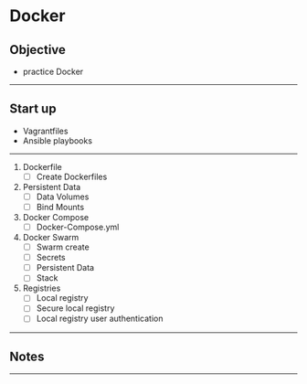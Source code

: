 # Docker

## Objective
* practice Docker

---

## Start up
* Vagrantfiles
* Ansible playbooks

---

1. Dockerfile
	- [ ] Create Dockerfiles

2. Persistent Data
	- [ ] Data Volumes
	- [ ] Bind Mounts

3. Docker Compose
	- [ ] Docker-Compose.yml

4. Docker Swarm
	- [ ] Swarm create
	- [ ] Secrets
	- [ ] Persistent Data
	- [ ] Stack

5. Registries
	- [ ] Local registry
	- [ ] Secure local registry
	- [ ] Local registry user authentication

---

## Notes

---
